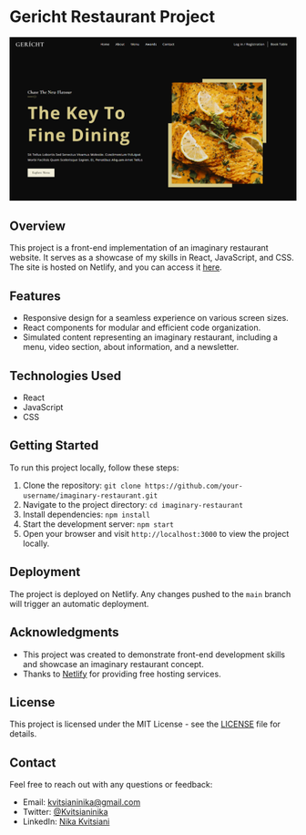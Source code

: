 # Gericht Restaurant Project

![Project Screenshot](src/assets/gerichtscrn.png)

## Overview

This project is a front-end implementation of an imaginary restaurant website. It serves as a showcase of my skills in React, JavaScript, and CSS. The site is hosted on Netlify, and you can access it [here](https://master--chipper-concha-7881a9.netlify.app/).

## Features

- Responsive design for a seamless experience on various screen sizes.
- React components for modular and efficient code organization.
- Simulated content representing an imaginary restaurant, including a menu, video section, about information, and a newsletter.

## Technologies Used

- React
- JavaScript
- CSS

## Getting Started

To run this project locally, follow these steps:

1. Clone the repository: `git clone https://github.com/your-username/imaginary-restaurant.git`
2. Navigate to the project directory: `cd imaginary-restaurant`
3. Install dependencies: `npm install`
4. Start the development server: `npm start`
5. Open your browser and visit `http://localhost:3000` to view the project locally.

## Deployment

The project is deployed on Netlify. Any changes pushed to the `main` branch will trigger an automatic deployment.

## Acknowledgments

- This project was created to demonstrate front-end development skills and showcase an imaginary restaurant concept.
- Thanks to [Netlify](https://www.netlify.com/) for providing free hosting services.

## License

This project is licensed under the MIT License - see the [LICENSE](LICENSE.md) file for details.

## Contact

Feel free to reach out with any questions or feedback:

- Email: kvitsianinika@gmail.com
- Twitter: [@Kvitsianinika](https://twitter.com/Kvitsianinika)
- LinkedIn: [Nika Kvitsiani](https://www.linkedin.com/in/nika-kvitsiani/)
